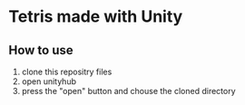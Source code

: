 # Tetris made with Unity
## How to use
1. clone this repositry files
1. open unityhub
1. press the "open" button and chouse the cloned directory
